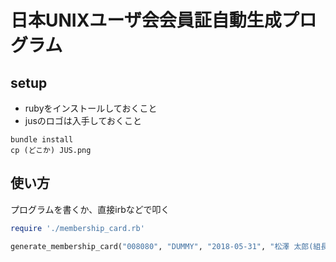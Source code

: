 # 日本UNIXユーザ会会員証自動生成プログラム

## setup

- rubyをインストールしておくこと
- jusのロゴは入手しておくこと

```
bundle install
cp (どこか) JUS.png
```

## 使い方

プログラムを書くか、直接irbなどで叩く

```ruby
require './membership_card.rb'

generate_membership_card("008080", "DUMMY", "2018-05-31", "松澤 太郎(組長)", "Taro Matsuzawa", "hogehoge")
```
